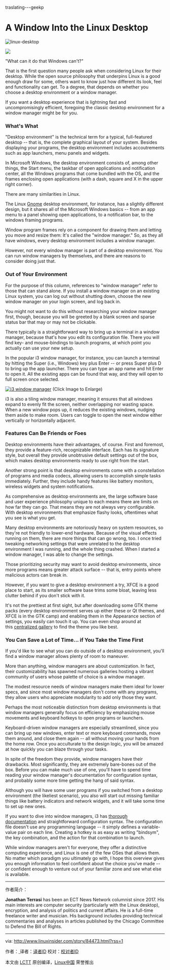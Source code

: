 traslating---geekp

A Window Into the Linux Desktop
============================================================

![linux-desktop](http://www.linuxinsider.com/article_images/story_graphics_xlarge/xl-2016-linux-1.jpg)

![](http://www.linuxinsider.com/images/2015/image-credit-adobe-stock_130x15.gif)

"What can it do that Windows can't?"

That is the first question many people ask when considering Linux for their desktop. While the open source philosophy that underpins Linux is a good enough draw for some, others want to know just how different its look, feel and functionality can get. To a degree, that depends on whether you choose a desktop environment or a window manager.

If you want a desktop experience that is lightning fast and uncompromisingly efficient, foregoing the classic desktop environment for a window manager might be for you.

### What's What

"Desktop environment" is the technical term for a typical, full-featured desktop -- that is, the complete graphical layout of your system. Besides displaying your programs, the desktop environment includes accoutrements such as app launchers, menu panels and widgets.

In Microsoft Windows, the desktop environment consists of, among other things, the Start menu, the taskbar of open applications and notification center, all the Windows programs that come bundled with the OS, and the frames enclosing open applications (with a dash, square and X in the upper right corner).

There are many similarities in Linux.

The Linux [Gnome][3] desktop environment, for instance, has a slightly different design, but it shares all of the Microsoft Windows basics -- from an app menu to a panel showing open applications, to a notification bar, to the windows framing programs.

Window program frames rely on a component for drawing them and letting you move and resize them: It's called the "window manager." So, as they all have windows, every desktop environment includes a window manager.

However, not every window manager is part of a desktop environment. You can run window managers by themselves, and there are reasons to consider doing just that.

### Out of Your Environment

For the purpose of this column, references to "window manager" refer to those that can stand alone. If you install a window manager on an existing Linux system, you can log out without shutting down, choose the new window manager on your login screen, and log back in.

You might not want to do this without researching your window manager first, though, because you will be greeted by a blank screen and sparse status bar that may or may not be clickable.

There typically is a straightforward way to bring up a terminal in a window manager, because that's how you edit its configuration file. There you will find key- and mouse-bindings to launch programs, at which point you actually can use your new setup.

In the popular i3 window manager, for instance, you can launch a terminal by hitting the Super (i.e., Windows) key plus Enter -- or press Super plus D to bring up the app launcher. There you can type an app name and hit Enter to open it. All the existing apps can be found that way, and they will open to full screen once selected.

 [![i3 window manager](http://www.linuxinsider.com/article_images/2017/84473_620x388-small.jpg)][4] (Click Image to Enlarge)

i3 is also a tiling window manager, meaning it ensures that all windows expand to evenly fit the screen, neither overlapping nor wasting space. When a new window pops up, it reduces the existing windows, nudging them aside to make room. Users can toggle to open the next window either vertically or horizontally adjacent.

### Features Can Be Friends or Foes

Desktop environments have their advantages, of course. First and foremost, they provide a feature-rich, recognizable interface. Each has its signature style, but overall they provide unobtrusive default settings out of the box, which makes desktop environments ready to use right from the start.

Another strong point is that desktop environments come with a constellation of programs and media codecs, allowing users to accomplish simple tasks immediately. Further, they include handy features like battery monitors, wireless widgets and system notifications.

As comprehensive as desktop environments are, the large software base and user experience philosophy unique to each means there are limits on how far they can go. That means they are not always very configurable. With desktop environments that emphasize flashy looks, oftentimes what you see is what you get.

Many desktop environments are notoriously heavy on system resources, so they're not friendly to lower-end hardware. Because of the visual effects running on them, there are more things that can go wrong, too. I once tried tweaking networking settings that were unrelated to the desktop environment I was running, and the whole thing crashed. When I started a window manager, I was able to change the settings.

Those prioritizing security may want to avoid desktop environments, since more programs means greater attack surface -- that is, entry points where malicious actors can break in.

However, if you want to give a desktop environment a try, XFCE is a good place to start, as its smaller software base trims some bloat, leaving less clutter behind if you don't stick with it.

It's not the prettiest at first sight, but after downloading some GTK theme packs (every desktop environment serves up either these or Qt themes, and XFCE is in the GTK camp) and enabling them in the Appearance section of settings, you easily can touch it up. You can even shop around at this [centralized gallery][5] to find the theme you like best.

### You Can Save a Lot of Time... if You Take the Time First

If you'd like to see what you can do outside of a desktop environment, you'll find a window manager allows plenty of room to maneuver.

More than anything, window managers are about customization. In fact, their customizability has spawned numerous galleries hosting a vibrant community of users whose palette of choice is a window manager.

The modest resource needs of window managers make them ideal for lower specs, and since most window managers don't come with any programs, they allow users who appreciate modularity to add only those they want.

Perhaps the most noticeable distinction from desktop environments is that window managers generally focus on efficiency by emphasizing mouse movements and keyboard hotkeys to open programs or launchers.

Keyboard-driven window managers are especially streamlined, since you can bring up new windows, enter text or more keyboard commands, move them around, and close them again -- all without moving your hands from the home row. Once you acculturate to the design logic, you will be amazed at how quickly you can blaze through your tasks.

In spite of the freedom they provide, window managers have their drawbacks. Most significantly, they are extremely bare-bones out of the box. Before you can make much use of one, you'll have to spend time reading your window manager's documentation for configuration syntax, and probably some more time getting the hang of said syntax.

Although you will have some user programs if you switched from a desktop environment (the likeliest scenario), you also will start out missing familiar things like battery indicators and network widgets, and it will take some time to set up new ones.

If you want to dive into window managers, i3 has [thorough documentation][6] and straightforward configuration syntax. The configuration file doesn't use any programming language -- it simply defines a variable-value pair on each line. Creating a hotkey is as easy as writing "bindsym", the key combination, and the action for that combination to launch.

While window managers aren't for everyone, they offer a distinctive computing experience, and Linux is one of the few OSes that allows them. No matter which paradigm you ultimately go with, I hope this overview gives you enough information to feel confident about the choice you've made -- or confident enough to venture out of your familiar zone and see what else is available. 

--------------------------------------------------------------------------------

作者简介：

**Jonathan Terrasi** has been an ECT News Network columnist since 2017\. His main interests are computer security (particularly with the Linux desktop), encryption, and analysis of politics and current affairs. He is a full-time freelance writer and musician. His background includes providing technical commentaries and analyses in articles published by the Chicago Committee to Defend the Bill of Rights.


-----------

via: http://www.linuxinsider.com/story/84473.html?rss=1

作者：[ ][a]
译者：[译者ID](https://github.com/译者ID)
校对：[校对者ID](https://github.com/校对者ID)

本文由 [LCTT](https://github.com/LCTT/TranslateProject) 原创编译，[Linux中国](https://linux.cn/) 荣誉推出

[a]:
[1]:http://www.linuxinsider.com/story/84473.html?rss=1#
[2]:http://www.linuxinsider.com/perl/mailit/?id=84473
[3]:http://en.wikipedia.org/wiki/GNOME
[4]:http://www.linuxinsider.com/article_images/2017/84473_1200x750.jpg
[5]:http://www.xfce-look.org/
[6]:https://i3wm.org/docs/
